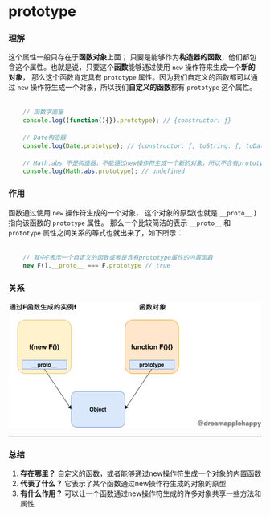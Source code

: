 # prototype

### 理解   

这个属性一般只存在于**函数对象**上面； 只要是能够作为**构造器的函数**，他们都包含这个属性。也就是说，只要这个**函数**能够通过使用 `new` 操作符来生成一个**新的对象**， 那么这个函数肯定具有 `prototype` 属性。因为我们自定义的函数都可以通过 `new` 操作符生成一个对象，所以我们**自定义的函数**都有 `prototype` 这个属性。

``` js

    // 函数字面量
    console.log((function(){}).prototype); // {constructor: ƒ}

    // Date构造器
    console.log(Date.prototype); // {constructor: ƒ, toString: ƒ, toDateString: ƒ, toTimeString: ƒ, toISOString: ƒ, …}

    // Math.abs 不是构造器，不能通过new操作符生成一个新的对象，所以不含有prototype属性
    console.log(Math.abs.prototype); // undefined

```

### 作用   

函数通过使用 `new` 操作符生成的一个对象， 这个对象的原型(也就是 `__proto__` )指向该函数的 `prototype` 属性。 那么一个比较简洁的表示 `__proto__` 和 `prototype` 属性之间关系的等式也就出来了，如下所示：

``` js 

    // 其中F表示一个自定义的函数或者是含有prototype属性的内置函数
    new F().__proto__ === F.prototype // true

```

### 关系

![关系](../../assets/images/prototype/prototype_1.png)

---

### 总结

1. **存在哪里？** 自定义的函数，或者能够通过new操作符生成一个对象的内置函数   
2. **代表了什么？**  它表示了某个函数通过new操作符生成的对象的原型    
3. **有什么作用？** 可以让一个函数通过new操作符生成的许多对象共享一些方法和属性   